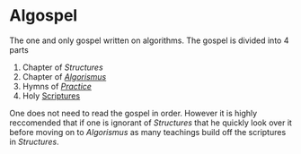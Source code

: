 # Algospel

The one and only gospel written on algorithms.
The gospel is divided into 4 parts

   1. Chapter of *Structures*
   2. Chapter of [*Algorismus*](./Algorismus)
   3. Hymns of [*Practice*](./Hymns)
   4. Holy [Scriptures](./Scriptures)

One does not need to read the gospel in order. However it is highly reccomended that if one is ignorant of *Structures* that he quickly look over it before moving on to *Algorismus* as many teachings build off the scriptures in *Structures*.
